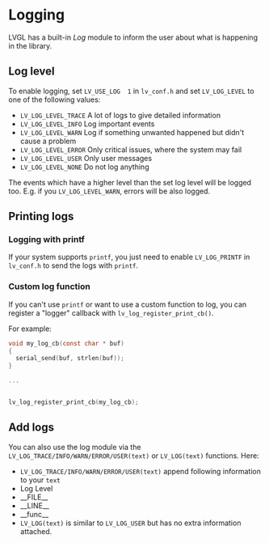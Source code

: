 # Logging

LVGL has a built-in *Log* module to inform the user about what is happening in the library.

## Log level
To enable logging, set `LV_USE_LOG  1` in `lv_conf.h` and set `LV_LOG_LEVEL` to one of the following values:
- `LV_LOG_LEVEL_TRACE` A lot of logs to give detailed information
- `LV_LOG_LEVEL_INFO`  Log important events
- `LV_LOG_LEVEL_WARN`  Log if something unwanted happened but didn't cause a problem
- `LV_LOG_LEVEL_ERROR` Only critical issues, where the system may fail
- `LV_LOG_LEVEL_USER` Only user messages
- `LV_LOG_LEVEL_NONE`  Do not log anything

The events which have a higher level than the set log level will be logged too. E.g. if you `LV_LOG_LEVEL_WARN`, errors will be also logged.

## Printing logs

### Logging with printf
If your system supports `printf`, you just need to enable `LV_LOG_PRINTF` in `lv_conf.h` to send the logs with `printf`.


### Custom log function
If you can't use `printf` or want to use a custom function to log, you can register a "logger" callback with `lv_log_register_print_cb()`.

For example:

```c
void my_log_cb(const char * buf)
{
  serial_send(buf, strlen(buf));
}

...


lv_log_register_print_cb(my_log_cb);

```

## Add logs

You can also use the log module via the `LV_LOG_TRACE/INFO/WARN/ERROR/USER(text)` or `LV_LOG(text)` functions. Here:

-  `LV_LOG_TRACE/INFO/WARN/ERROR/USER(text)` append following information to your `text`
  - Log Level
  - \_\_FILE\_\_
  - \_\_LINE\_\_
  - \_\_func\_\_
- `LV_LOG(text)` is similar to `LV_LOG_USER` but has no extra information attached.
